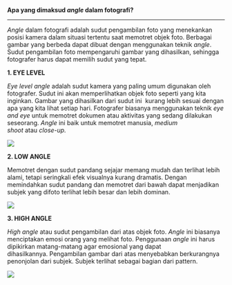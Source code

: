**Apa yang dimaksud _angle_ dalam fotografi?**

---

_Angle_ dalam fotografi adalah sudut pengambilan foto yang menekankan posisi kamera dalam situasi tertentu saat memotret objek foto. Berbagai gambar yang berbeda dapat dibuat dengan menggunakan teknik _angle_. Sudut pengambilan foto mempengaruhi gambar yang dihasilkan, sehingga fotografer harus dapat memilih sudut yang tepat.

**1. EYE LEVEL**

_Eye level angle_ adalah sudut kamera yang paling umum digunakan oleh fotografer. Sudut ini akan memperlihatkan objek foto seperti yang kita inginkan. Gambar yang dihasilkan dari sudut ini  kurang lebih sesuai dengan apa yang kita lihat setiap hari. Fotografer biasanya menggunakan teknik _eye and eye_ untuk memotret dokumen atau aktivitas yang sedang dilakukan seseorang. _Angle_ ini baik untuk memotret manusia, _medium shoot_ atau _close-up._

![](https://tempoinstitute.s3-ap-southeast-1.amazonaws.com/uploads/images/general/2022/09/Screenshot%20(863).png)

**2. LOW ANGLE**

Memotret dengan sudut pandang sejajar memang mudah dan terlihat lebih alami, tetapi seringkali efek visualnya kurang dramatis. Dengan memindahkan sudut pandang dan memotret dari bawah dapat menjadikan subjek yang difoto terlihat lebih besar dan lebih dominan. 

![](https://tempoinstitute.s3-ap-southeast-1.amazonaws.com/uploads/images/general/2022/09/Screenshot%20(861).png)

**3. HIGH ANGLE**

_High angle_ atau sudut pengambilan dari atas objek foto. _Angle_ ini biasanya menciptakan emosi orang yang melihat foto. Penggunaan _angle_ ini harus dipikirkan matang-matang agar emosional yang dapat dihasilkannya. Pengambilan gambar dari atas menyebabkan berkurangnya penonjolan dari subjek. Subjek terlihat sebagai bagian dari pattern.

![](https://tempoinstitute.s3-ap-southeast-1.amazonaws.com/uploads/images/general/2022/09/Screenshot%20(862).png)